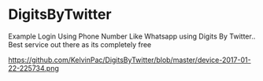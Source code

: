 # DigitsByTwitter
Example Login Using Phone Number Like Whatsapp  using Digits By Twitter.. Best service out there as its completely free

https://github.com/KelvinPac/DigitsByTwitter/blob/master/device-2017-01-22-225734.png
